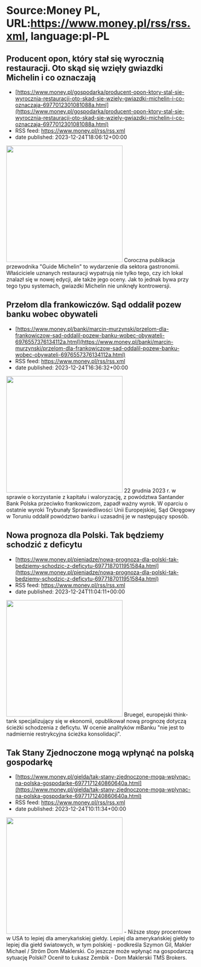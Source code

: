 # Source:Money PL, URL:https://www.money.pl/rss/rss.xml, language:pl-PL

## Producent opon, który stał się wyrocznią restauracji. Oto skąd się wzięły gwiazdki Michelin i co oznaczają
 - [https://www.money.pl/gospodarka/producent-opon-ktory-stal-sie-wyrocznia-restauracji-oto-skad-sie-wziely-gwiazdki-michelin-i-co-oznaczaja-6977012301081088a.html](https://www.money.pl/gospodarka/producent-opon-ktory-stal-sie-wyrocznia-restauracji-oto-skad-sie-wziely-gwiazdki-michelin-i-co-oznaczaja-6977012301081088a.html)
 - RSS feed: https://www.money.pl/rss/rss.xml
 - date published: 2023-12-24T18:06:12+00:00

<img src="https://i.wpimg.pl/308x/filerepo.grupawp.pl/api/v1/display/embed/91932c93-d901-4a25-b444-6f0bf1cc7c7f" width="308" /> Coroczna publikacja przewodnika "Guide Michelin" to wydarzenie dla sektora gastronomii. Właściciele uznanych restauracji wypatrują nie tylko tego, czy ich lokal znalazł się w nowej edycji, ale także jego oceny. Jak to jednak bywa przy tego typu systemach, gwiazdki Michelin nie uniknęły kontrowersji.

## Przełom dla frankowiczów. Sąd oddalił pozew banku wobec obywateli
 - [https://www.money.pl/banki/marcin-murzynski/przelom-dla-frankowiczow-sad-oddalil-pozew-banku-wobec-obywateli-6976557376134112a.html](https://www.money.pl/banki/marcin-murzynski/przelom-dla-frankowiczow-sad-oddalil-pozew-banku-wobec-obywateli-6976557376134112a.html)
 - RSS feed: https://www.money.pl/rss/rss.xml
 - date published: 2023-12-24T16:36:32+00:00

<img src="https://i.wpimg.pl/308x/filerepo.grupawp.pl/api/v1/display/embed/b2f14c95-1a86-4359-99d7-413e1a55aa06" width="308" /> 22 grudnia 2023 r. w sprawie o korzystanie z kapitału i waloryzację, z powództwa Santander Bank Polska przeciwko frankowiczom, zapadł ważny wyrok. W oparciu o ostatnie wyroki Trybunały Sprawiedliwości Unii Europejskiej, Sąd Okręgowy w Toruniu oddalił powództwo banku i uzasadnij je w następujący sposób.

## Nowa prognoza dla Polski. Tak będziemy schodzić z deficytu
 - [https://www.money.pl/pieniadze/nowa-prognoza-dla-polski-tak-bedziemy-schodzic-z-deficytu-6977187011951584a.html](https://www.money.pl/pieniadze/nowa-prognoza-dla-polski-tak-bedziemy-schodzic-z-deficytu-6977187011951584a.html)
 - RSS feed: https://www.money.pl/rss/rss.xml
 - date published: 2023-12-24T11:04:11+00:00

<img src="https://i.wpimg.pl/308x/filerepo.grupawp.pl/api/v1/display/embed/63ed72d8-8c94-41c9-bae8-42a9394aad01" width="308" /> Bruegel, europejski think-tank specjalizujący się w ekonomii, opublikował nową prognozę dotyczą ścieżki schodzenia z deficytu. W ocenie analityków mBanku "nie jest to nadmiernie restrykcyjna ścieżka konsolidacji".

## Tak Stany Zjednoczone mogą wpłynąć na polską gospodarkę
 - [https://www.money.pl/gielda/tak-stany-zjednoczone-moga-wplynac-na-polska-gospodarke-6977171240860640a.html](https://www.money.pl/gielda/tak-stany-zjednoczone-moga-wplynac-na-polska-gospodarke-6977171240860640a.html)
 - RSS feed: https://www.money.pl/rss/rss.xml
 - date published: 2023-12-24T10:11:34+00:00

<img src="https://i.wpimg.pl/308x/filerepo.grupawp.pl/api/v1/display/embed/4868ca81-48b9-415b-b7de-23bb1ff2262d" width="308" /> - Niższe stopy procentowe w USA to lepiej dla amerykańskiej giełdy. Lepiej dla amerykańskiej giełdy to lepiej dla giełd światowych, w tym polskiej - podkreśla Szymon Gil, Makler Michael / Ström Dom Maklerski. Co jeszcze może wpłynąć na gospodarczą sytuację Polski? Ocenił to Łukasz Zembik - Dom Maklerski TMS Brokers.

